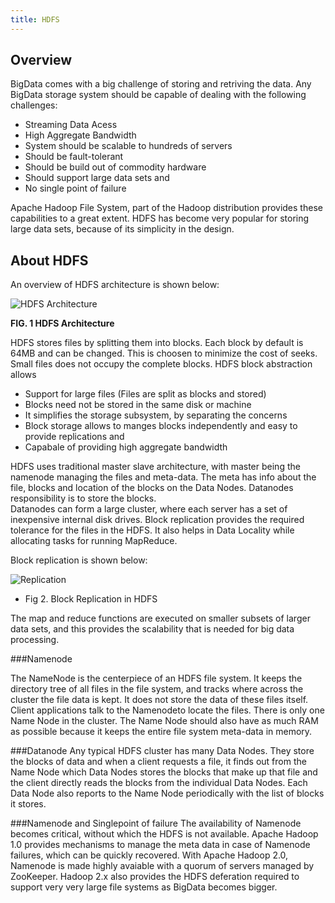 ```yaml
---
title: HDFS
---
```


Overview
--------
BigData comes with a big challenge of storing and retriving the data. Any BigData storage system should be capable of dealing with the following challenges:

* Streaming Data Acess
* High Aggregate Bandwidth
* System should be scalable to hundreds of servers
* Should be fault-tolerant
* Should be build out of commodity hardware
* Should support large data sets and
* No single point of failure

Apache Hadoop File System, part of the Hadoop distribution provides these capabilities to a great extent. HDFS has become very popular for storing large data sets, because of its simplicity in the design.

About HDFS
----------

An overview of HDFS architecture is shown below:

![HDFS Architecture](/images/hdfs-diagram.png)

**FIG. 1 HDFS Architecture**

HDFS stores files by splitting them into blocks. Each block by default is 64MB and can be changed. This is choosen to minimize the cost of seeks. Small files does not occupy the complete blocks. HDFS block abstraction allows 

* Support for large files (Files are split as blocks and stored)
* Blocks need not be stored in the same disk or machine
* It simplifies the storage subsystem, by separating the concerns
* Block storage allows to manges blocks independently and easy to provide replications and
* Capabale of providing high aggregate bandwidth

HDFS uses traditional master slave architecture, with master being the namenode managing the files and meta-data. The meta has info about the file, blocks and location of the blocks on the Data Nodes. Datanodes responsibility is to store the blocks.  
Datanodes can form a large cluster, where each server has a set of inexpensive internal disk drives.
Block replication provides the required tolerance for the files in the HDFS. It also helps in Data Locality while allocating tasks for running MapReduce.

Block replication is shown below:

![Replication](/images/introduction/replication.png)

* Fig 2. Block Replication in HDFS

The map and reduce functions are executed on smaller subsets of larger data sets, and
this provides the scalability that is needed for big data processing.


###Namenode

The NameNode is the centerpiece of an HDFS file system. It keeps the directory tree of all files in the file system, and tracks where across the cluster the file data is kept. It does not store the data of these files itself. Client applications talk to the Namenodeto locate the files. There is only one Name Node in the cluster.
The Name Node should also have as much RAM as possible because it keeps the entire file system meta-data in memory.

###Datanode
Any typical HDFS cluster has many Data Nodes.
They store the blocks of data and when a client requests a file, it finds out from the Name Node which Data Nodes stores the blocks that make up that file and the client directly reads the blocks from the individual Data Nodes.
Each Data Node also reports to the Name Node periodically with the list of blocks it stores.

###Namenode and Singlepoint of failure
The availability of Namenode becomes critical, without which the HDFS is not available. Apache Hadoop 1.0 provides mechanisms to manage the meta data in case of Namenode failures, which can be quickly recovered.
With Apache Hadoop 2.0, Namenode is made highly avaiable with a quorum of servers managed by ZooKeeper. Hadoop 2.x also provides the HDFS deferation required to support very very large file systems as BigData becomes bigger.
